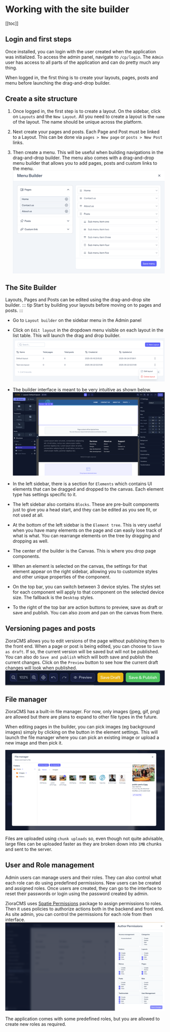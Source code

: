 # Working with the site builder

[[toc]]

## Login and first steps

Once installed, you can login with the user created when the application was initialized. To access the admin panel, navigate to `/cp/login`. The `Admin` user has access to all parts of the application and can do pretty much any thing.

When logged in, the first thing is to create your layouts, pages, posts and menu before launching the drag-and-drop builder.

## Create a site structure

1. Once logged in, the first step is to create a layout. On the sidebar, click on `Layouts` and the `New Layout`. All you need to create a layout is the `name` of the layout. The name should be unique across the platform.
2. Next create your pages and posts. Each Page and Post must be linked to a Layout. This can be done via `pages > New page` or `posts > New Post` links.

3. Then create a menu. This will be useful when building navigations in the drag-and-drop builder. The menu also comes with a drag-and-drop menu builder that allows you to add pages, posts and custom links to the menu.
   ![Menu builder](./images/menu-builder.png)

## The Site Builder

Layouts, Pages and Posts can be edited using the drag-and-drop site builder.
::: tip
Start by building your layouts before moving on to pages and posts.
:::

- Go to `Layout builder` on the sidebar menu in the Admin panel
- Click on `Edit layout` in the dropdown menu visible on each layout in the list table. This will launch the drag and drop builder.
  ![Menu builder](./images/layouts.png)
- The builder interface is meant to be very intuitive as shown below.
  ![Menu builder](./images/layout-builder.png)

- In the left sidebar, there is a section for `Elements` which contains UI elements that can be dragged and dropped to the canvas. Each element type has settings specific to it.

- The left sidebar also contains `Blocks`. These are pre-built components just to give you a head start, and they can be edited as you see fit, or not used at all.

- At the bottom of the left sidebar is the `Element tree`. This is very useful when you have many elements on the page and can easily lose track of what is what. You can rearrange elements on the tree by dragging and dropping as well.

- The center of the builder is the Canvas. This is where you drop page components.

- When an element is selected on the canvas, the settings for that element appear on the right sidebar, allowing you to customize styles and other unique properties of the component.

- On the top bar, you can switch between 3 device styles. The styles set for each component will apply to that component on the selected device size. The fallback is the `Desktop` styles.

- To the right of the top bar are action buttons to preview, save as draft or save and publish. You can also zoom and pan on the canvas from there.

## Versioning pages and posts

ZioraCMS allows you to edit versions of the page without publishing them to the front end. When a page or post is being edited, you can choose to `Save as draft`. If so, the current version will be saved but will not be published. You can also do `Save and publish` which will both save and publish the current changes.
Click on the `Preview` button to see how the current draft changes will look when published.
![Buttons](./images/publish-buttons.png)

## File manager

ZioraCMS has a built-in file manager. For now, only images (jpeg, gif, png) are allowed but there are plans to expand to other file types in the future.

When editing pages in the builder, you can pick images (eg background images) simply by clicking on the button in the element settings. This will launch the file manager where you can pick an existing image or upload a new image and then pick it.

![File manager](./images/file-manager.png)

Files are uploaded using `chunk uploads` so, even though not quite advisable, large files can be uploaded faster as they are broken down into `1MB` chunks and sent to the server.

## User and Role management

Admin users can manage users and their roles. They can also control what each role can do using predefined permissions. New users can be created and assigned roles. Once users are created, they can go to the interface to reset their passwords or login using the password created by admin.

ZioraCMS uses [Spatie Permissions](https://spatie.be/docs/laravel-permission/v6/introduction) package to assign permissions to roles. Then it uses policies to authorize actions both in the backend and front end. As site admin, you can control the permissions for each role from then interface.
![Permissions](./images/permissions.png)

The application comes with some predefined roles, but you are allowed to create new roles as required.
